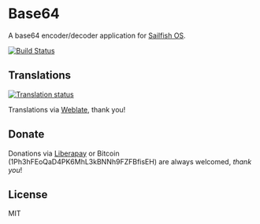 # Base64

A base64 encoder/decoder application for [Sailfish OS](https://sailfishos.org).

[![Build Status](https://gitlab.com/ilpianista/harbour-Base64/badges/master/pipeline.svg)](https://gitlab.com/ilpianista/harbour-Base64/pipelines)

## Translations

[![Translation status](https://hosted.weblate.org/widgets/harbour-base64/-/svg-badge.svg)](https://hosted.weblate.org/engage/harbour-base64/?utm_source=widget)

Translations via [Weblate](https://hosted.weblate.org/projects/harbour-base64/), thank you!

## Donate

Donations via [Liberapay](https://liberapay.com/ilpianista) or Bitcoin (1Ph3hFEoQaD4PK6MhL3kBNNh9FZFBfisEH) are always welcomed, _thank you_!

## License

MIT
